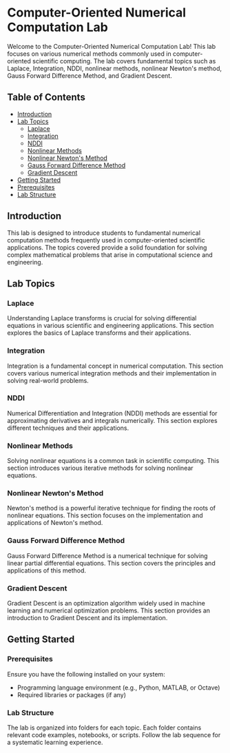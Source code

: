 # Computer-Oriented Numerical Computation Lab

Welcome to the Computer-Oriented Numerical Computation Lab! This lab focuses on various numerical methods commonly used in computer-oriented scientific computing. The lab covers fundamental topics such as Laplace, Integration, NDDI, nonlinear methods, nonlinear Newton's method, Gauss Forward Difference Method, and Gradient Descent.

## Table of Contents

- [Introduction](#introduction)
- [Lab Topics](#lab-topics)
  - [Laplace](#laplace)
  - [Integration](#integration)
  - [NDDI](#nddi)
  - [Nonlinear Methods](#nonlinear-methods)
  - [Nonlinear Newton's Method](#nonlinear-newtons-method)
  - [Gauss Forward Difference Method](#gauss-forward-difference-method)
  - [Gradient Descent](#gradient-descent)
- [Getting Started](#getting-started)
- [Prerequisites](#prerequisites)
- [Lab Structure](#lab-structure)

## Introduction

This lab is designed to introduce students to fundamental numerical computation methods frequently used in computer-oriented scientific applications. The topics covered provide a solid foundation for solving complex mathematical problems that arise in computational science and engineering.

## Lab Topics

### Laplace

Understanding Laplace transforms is crucial for solving differential equations in various scientific and engineering applications. This section explores the basics of Laplace transforms and their applications.

### Integration

Integration is a fundamental concept in numerical computation. This section covers various numerical integration methods and their implementation in solving real-world problems.

### NDDI

Numerical Differentiation and Integration (NDDI) methods are essential for approximating derivatives and integrals numerically. This section explores different techniques and their applications.

### Nonlinear Methods

Solving nonlinear equations is a common task in scientific computing. This section introduces various iterative methods for solving nonlinear equations.

### Nonlinear Newton's Method

Newton's method is a powerful iterative technique for finding the roots of nonlinear equations. This section focuses on the implementation and applications of Newton's method.

### Gauss Forward Difference Method

Gauss Forward Difference Method is a numerical technique for solving linear partial differential equations. This section covers the principles and applications of this method.

### Gradient Descent

Gradient Descent is an optimization algorithm widely used in machine learning and numerical optimization problems. This section provides an introduction to Gradient Descent and its implementation.

## Getting Started

### Prerequisites

Ensure you have the following installed on your system:

- Programming language environment (e.g., Python, MATLAB, or Octave)
- Required libraries or packages (if any)

### Lab Structure

The lab is organized into folders for each topic. Each folder contains relevant code examples, notebooks, or scripts. Follow the lab sequence for a systematic learning experience.
